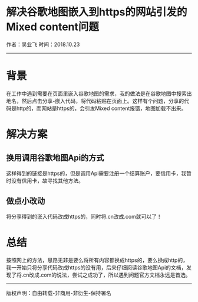 # 解决谷歌地图嵌入到https的网站引发的Mixed content问题
作者：吴业飞
时间：2018.10.23


---

# 背景
在工作中遇到需要在页面里嵌入谷歌地图的需求，我的做法是在谷歌地图中搜索出地名，然后点击分享-嵌入代码，将代码粘贴在页面上。这样有个问题，分享的代码是http的，而网站是https的，会引发Mixed content报错，地图加载不出来。
# 解决方案
## 换用调用谷歌地图Api的方式
这样得到的链接是https的，但是调用Api需要注册一个结算账户，要信用卡，我暂时没有信用卡，故寻找其他方法。
## 做点小改动
将分享得到的嵌入代码改成https的，同时将.cn改成.com就可以了！

# 总结
按照网上的方法，思路无非是要么将所有内容都换成https的，要么换成http的，我一开始只将分享代码改成https的没有用，后来仔细阅读谷歌地图Api的文档，发现了将.cn改成.com的说法，尝试之成功了，所以遇到问题官方文档永远是首选。  


---

版权声明：自由转载-非商用-非衍生-保持署名
